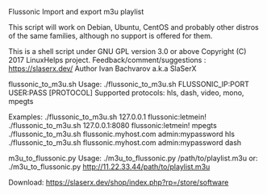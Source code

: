 Flussonic Import and export m3u playlist

This script will work on Debian, Ubuntu, CentOS and probably other distros
of the same families, although no support is offered for them. 

This is a shell script under GNU GPL version 3.0 or above
Copyright (C) 2017 LinuxHelps project.
Feedback/comment/suggestions : https://slaserx.dev/
Author Ivan Bachvarov a.k.a SlaSerX


flussonic_to_m3u.sh 
Usage: ./flussonic_to_m3u.sh FLUSSONIC_IP:PORT USER:PASS [PROTOCOL]
Supported protocols: hls, dash, video, mono, mpegts

Examples:
./flussonic_to_m3u.sh 127.0.0.1 flussonic:letmein!
./flussonic_to_m3u.sh 127.0.0.1:8080 flussonic:letmein! mpegts
./flussonic_to_m3u.sh flussonic.myhost.com admin:mypassword hls
./flussonic_to_m3u.sh flussonic.myhost.com admin:mypassword dash



m3u_to_flussonic.py 
Usage: ./m3u_to_flussonic.py /path/to/playlist.m3u
or: ./m3u_to_flussonic.py http://11.22.33.44/path/to/playlist.m3u

Download: https://slaserx.dev/shop/index.php?rp=/store/software
